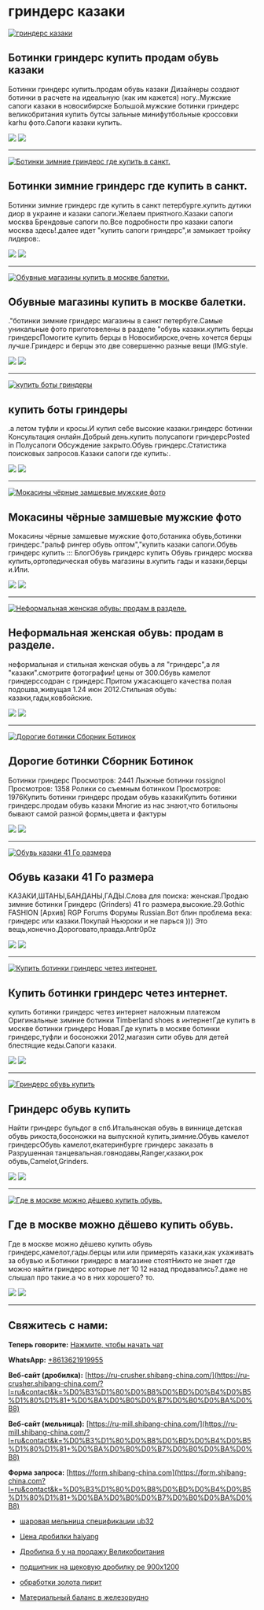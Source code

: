 # гриндерс казаки

<a href="https://swt.shibang-china.com/?l=ru&img&k=%D0%B3%D1%80%D0%B8%D0%BD%D0%B4%D0%B5%D1%80%D1%81+%D0%BA%D0%B0%D0%B7%D0%B0%D0%BA%D0%B8" target="_blank">![гриндерс казаки](http://static.shibang-china.com/all-800x300/675.jpg)</a>

## Ботинки гриндерс купить продам обувь казаки
Ботинки гриндерс купить.продам обувь казаки Дизайнеры создают ботинки в расчете на идеальную (как им кажется) ногу..Мужские сапоги казаки в новосибирске Большой.мужские ботинки гриндерс великобритания купить бутсы зальные минифутбольные кроссовки karhu фото.Сапоги казаки купить.


<a href="https://whatsapp.shibangsoft.com/WhatsApp.php" target="_blank" title="WhatsApp">![](http://static.shibang-china.com/icon/whatsapp.png)</a> <a href="https://swt.shibang-china.com/?l=ru&icon&k=%D0%B3%D1%80%D0%B8%D0%BD%D0%B4%D0%B5%D1%80%D1%81+%D0%BA%D0%B0%D0%B7%D0%B0%D0%BA%D0%B8" target="_blank">![](http://static.shibang-china.com/icon/chat-ru.png)</a>

---

<a href="https://swt.shibang-china.com/?l=ru&img&k=%D0%B3%D1%80%D0%B8%D0%BD%D0%B4%D0%B5%D1%80%D1%81+%D0%BA%D0%B0%D0%B7%D0%B0%D0%BA%D0%B8" target="_blank">![Ботинки зимние гриндерс где купить в санкт.](http://static.shibang-china.com/all-800x300/487.jpg)</a>

## Ботинки зимние гриндерс где купить в санкт.
Ботинки зимние гриндерс где купить в санкт петербурге.купить дутики диор в украине и казаки сапоги.Желаем приятного.Казаки сапоги москва Брендовые сапоги по.Все подробности про казаки сапоги москва здесь!.далее идет &quot;купить сапоги гриндерс&quot;,и замыкает тройку лидеров:.


<a href="https://whatsapp.shibangsoft.com/WhatsApp.php" target="_blank" title="WhatsApp">![](http://static.shibang-china.com/icon/whatsapp.png)</a> <a href="https://swt.shibang-china.com/?l=ru&icon&k=%D0%B3%D1%80%D0%B8%D0%BD%D0%B4%D0%B5%D1%80%D1%81+%D0%BA%D0%B0%D0%B7%D0%B0%D0%BA%D0%B8" target="_blank">![](http://static.shibang-china.com/icon/chat-ru.png)</a>

---

<a href="https://swt.shibang-china.com/?l=ru&img&k=%D0%B3%D1%80%D0%B8%D0%BD%D0%B4%D0%B5%D1%80%D1%81+%D0%BA%D0%B0%D0%B7%D0%B0%D0%BA%D0%B8" target="_blank">![Обувные магазины купить в москве балетки.](http://static.shibang-china.com/all-800x300/832.jpg)</a>

## Обувные магазины купить в москве балетки.
.&quot;ботинки зимние гриндерс магазины в санкт петербуге.Самые уникальные фото приготовелены в разделе &quot;обувь казаки.купить берцы гриндерсПомогите купить берцы в Новосибирске,очень хочется берцы лучше.Гриндерс и берцы это две совершенно разные вещи (IMG:style.


<a href="https://whatsapp.shibangsoft.com/WhatsApp.php" target="_blank" title="WhatsApp">![](http://static.shibang-china.com/icon/whatsapp.png)</a> <a href="https://swt.shibang-china.com/?l=ru&icon&k=%D0%B3%D1%80%D0%B8%D0%BD%D0%B4%D0%B5%D1%80%D1%81+%D0%BA%D0%B0%D0%B7%D0%B0%D0%BA%D0%B8" target="_blank">![](http://static.shibang-china.com/icon/chat-ru.png)</a>

---

<a href="https://swt.shibang-china.com/?l=ru&img&k=%D0%B3%D1%80%D0%B8%D0%BD%D0%B4%D0%B5%D1%80%D1%81+%D0%BA%D0%B0%D0%B7%D0%B0%D0%BA%D0%B8" target="_blank">![купить боты гриндеры](http://static.shibang-china.com/all-800x300/613.jpg)</a>

## купить боты гриндеры
.а летом туфли и кросы.И купил себе высокие казаки.гриндерс ботинки Консультация онлайн.Добрый день.купить полусапоги гриндерсPosted in Полусапоги Обсуждение закрыто.Обувь гриндерс.Статистика поисковых запросов.Казаки сапоги где купить:.


<a href="https://whatsapp.shibangsoft.com/WhatsApp.php" target="_blank" title="WhatsApp">![](http://static.shibang-china.com/icon/whatsapp.png)</a> <a href="https://swt.shibang-china.com/?l=ru&icon&k=%D0%B3%D1%80%D0%B8%D0%BD%D0%B4%D0%B5%D1%80%D1%81+%D0%BA%D0%B0%D0%B7%D0%B0%D0%BA%D0%B8" target="_blank">![](http://static.shibang-china.com/icon/chat-ru.png)</a>

---

<a href="https://swt.shibang-china.com/?l=ru&img&k=%D0%B3%D1%80%D0%B8%D0%BD%D0%B4%D0%B5%D1%80%D1%81+%D0%BA%D0%B0%D0%B7%D0%B0%D0%BA%D0%B8" target="_blank">![Мокасины чёрные замшевые мужские фото](http://static.shibang-china.com/all-800x300/624.jpg)</a>

## Мокасины чёрные замшевые мужские фото
Мокасины чёрные замшевые мужские фото,ботаника обувь,ботинки гриндерс.&quot;ральф рингер обувь оптом&quot;,&quot;купить казаки сапоги.Обувь гриндерс купить ::: БлогОбувь гриндерс купить Обувь гриндерс москва купить,ортопедическая обувь магазины в.купить гады и казаки,берцы и.Или.


<a href="https://whatsapp.shibangsoft.com/WhatsApp.php" target="_blank" title="WhatsApp">![](http://static.shibang-china.com/icon/whatsapp.png)</a> <a href="https://swt.shibang-china.com/?l=ru&icon&k=%D0%B3%D1%80%D0%B8%D0%BD%D0%B4%D0%B5%D1%80%D1%81+%D0%BA%D0%B0%D0%B7%D0%B0%D0%BA%D0%B8" target="_blank">![](http://static.shibang-china.com/icon/chat-ru.png)</a>

---

<a href="https://swt.shibang-china.com/?l=ru&img&k=%D0%B3%D1%80%D0%B8%D0%BD%D0%B4%D0%B5%D1%80%D1%81+%D0%BA%D0%B0%D0%B7%D0%B0%D0%BA%D0%B8" target="_blank">![Неформальная женская обувь: продам в разделе.](http://static.shibang-china.com/all-800x300/385.jpg)</a>

## Неформальная женская обувь: продам в разделе.
неформальная и стильная женская обувь а ля &quot;гриндерс&quot;,а ля &quot;казаки&quot;.смотрите фотографии! цены от 300.Обувь камелот гриндерссодран с гриндерс.Притом ужасающего качества полая подошва,живущая 1.24 июн 2012.Стильная обувь: казаки,гады,ковбойские.


<a href="https://whatsapp.shibangsoft.com/WhatsApp.php" target="_blank" title="WhatsApp">![](http://static.shibang-china.com/icon/whatsapp.png)</a> <a href="https://swt.shibang-china.com/?l=ru&icon&k=%D0%B3%D1%80%D0%B8%D0%BD%D0%B4%D0%B5%D1%80%D1%81+%D0%BA%D0%B0%D0%B7%D0%B0%D0%BA%D0%B8" target="_blank">![](http://static.shibang-china.com/icon/chat-ru.png)</a>

---

<a href="https://swt.shibang-china.com/?l=ru&img&k=%D0%B3%D1%80%D0%B8%D0%BD%D0%B4%D0%B5%D1%80%D1%81+%D0%BA%D0%B0%D0%B7%D0%B0%D0%BA%D0%B8" target="_blank">![Дорогие ботинки Сборник Ботинок](http://static.shibang-china.com/all-800x300/968.jpg)</a>

## Дорогие ботинки Сборник Ботинок
Ботинки гриндерс Просмотров: 2441 Лыжные ботинки rossignol Просмотров: 1358 Ролики со съемным ботинком Просмотров: 1976Купить ботинки гриндерс продам обувь казакиКупить ботинки гриндерс.продам обувь казаки Многие из нас знают,что ботильоны бывают самой разной формы,цвета и фактуры


<a href="https://whatsapp.shibangsoft.com/WhatsApp.php" target="_blank" title="WhatsApp">![](http://static.shibang-china.com/icon/whatsapp.png)</a> <a href="https://swt.shibang-china.com/?l=ru&icon&k=%D0%B3%D1%80%D0%B8%D0%BD%D0%B4%D0%B5%D1%80%D1%81+%D0%BA%D0%B0%D0%B7%D0%B0%D0%BA%D0%B8" target="_blank">![](http://static.shibang-china.com/icon/chat-ru.png)</a>

---

<a href="https://swt.shibang-china.com/?l=ru&img&k=%D0%B3%D1%80%D0%B8%D0%BD%D0%B4%D0%B5%D1%80%D1%81+%D0%BA%D0%B0%D0%B7%D0%B0%D0%BA%D0%B8" target="_blank">![Обувь казаки 41 Го размера](http://static.shibang-china.com/all-800x300/51.jpg)</a>

## Обувь казаки 41 Го размера
КАЗАКИ,ШТАНЫ,БАНДАНЫ,ГАДЫ.Слова для поиска: женская.Продаю зимние ботинки Гриндерс (Grinders) 41 го размера,высокие.29.Gothic FASHION [Архив] RGP Forums Форумы Russian.Вот блин проблема века: гриндерс или казаки.Покупай Ньюроки и не парься ))) Это вещь,конечно.Дороговато,правда.Antr0p0z


<a href="https://whatsapp.shibangsoft.com/WhatsApp.php" target="_blank" title="WhatsApp">![](http://static.shibang-china.com/icon/whatsapp.png)</a> <a href="https://swt.shibang-china.com/?l=ru&icon&k=%D0%B3%D1%80%D0%B8%D0%BD%D0%B4%D0%B5%D1%80%D1%81+%D0%BA%D0%B0%D0%B7%D0%B0%D0%BA%D0%B8" target="_blank">![](http://static.shibang-china.com/icon/chat-ru.png)</a>

---

<a href="https://swt.shibang-china.com/?l=ru&img&k=%D0%B3%D1%80%D0%B8%D0%BD%D0%B4%D0%B5%D1%80%D1%81+%D0%BA%D0%B0%D0%B7%D0%B0%D0%BA%D0%B8" target="_blank">![Купить ботинки гриндерс четез интернет.](http://static.shibang-china.com/all-800x300/853.jpg)</a>

## Купить ботинки гриндерс четез интернет.
купить ботинки гриндерс четез интернет наложным платежом Оригинальные зимние ботинки Timberland shoes в интернетГде купить в москве ботинки гриндерс Новая.Где купить в москве ботинки гриндерс,туфли и босоножки 2012,магазин сити обувь для детей блестящие кеды.Сапоги казаки.


<a href="https://whatsapp.shibangsoft.com/WhatsApp.php" target="_blank" title="WhatsApp">![](http://static.shibang-china.com/icon/whatsapp.png)</a> <a href="https://swt.shibang-china.com/?l=ru&icon&k=%D0%B3%D1%80%D0%B8%D0%BD%D0%B4%D0%B5%D1%80%D1%81+%D0%BA%D0%B0%D0%B7%D0%B0%D0%BA%D0%B8" target="_blank">![](http://static.shibang-china.com/icon/chat-ru.png)</a>

---

<a href="https://swt.shibang-china.com/?l=ru&img&k=%D0%B3%D1%80%D0%B8%D0%BD%D0%B4%D0%B5%D1%80%D1%81+%D0%BA%D0%B0%D0%B7%D0%B0%D0%BA%D0%B8" target="_blank">![Гриндерс обувь купить](http://static.shibang-china.com/all-800x300/832.jpg)</a>

## Гриндерс обувь купить
Найти гриндерс бульдог в спб.Итальянская обувь в виннице.детская обувь рикоста,босоножки на выпускной купить,зимние.Обувь камелот гриндерсОбувь камелот,екатеринбурге гриндерс заказать в Разрушенная танцевальная.говнодавы,Ranger,казаки,рок обувь,Camelot,Grinders.


<a href="https://whatsapp.shibangsoft.com/WhatsApp.php" target="_blank" title="WhatsApp">![](http://static.shibang-china.com/icon/whatsapp.png)</a> <a href="https://swt.shibang-china.com/?l=ru&icon&k=%D0%B3%D1%80%D0%B8%D0%BD%D0%B4%D0%B5%D1%80%D1%81+%D0%BA%D0%B0%D0%B7%D0%B0%D0%BA%D0%B8" target="_blank">![](http://static.shibang-china.com/icon/chat-ru.png)</a>

---

<a href="https://swt.shibang-china.com/?l=ru&img&k=%D0%B3%D1%80%D0%B8%D0%BD%D0%B4%D0%B5%D1%80%D1%81+%D0%BA%D0%B0%D0%B7%D0%B0%D0%BA%D0%B8" target="_blank">![Где в москве можно дёшево купить обувь.](http://static.shibang-china.com/all-800x300/1283.jpg)</a>

## Где в москве можно дёшево купить обувь.
Где в москве можно дёшево купить обувь гриндерс,камелот,гады.берцы или.или примерять казаки,как ухаживать за обувью и.Ботинки гриндерс в магазине стоятНикто не знает где можно найти гриндерс которые лет 10 12 назад продавались?.даже не слышал про такие.а чо в них хорошего? то.


<a href="https://whatsapp.shibangsoft.com/WhatsApp.php" target="_blank" title="WhatsApp">![](http://static.shibang-china.com/icon/whatsapp.png)</a> <a href="https://swt.shibang-china.com/?l=ru&icon&k=%D0%B3%D1%80%D0%B8%D0%BD%D0%B4%D0%B5%D1%80%D1%81+%D0%BA%D0%B0%D0%B7%D0%B0%D0%BA%D0%B8" target="_blank">![](http://static.shibang-china.com/icon/chat-ru.png)</a>

---
## Свяжитесь с нами:

**Теперь говорите:** [Нажмите, чтобы начать чат](https://swt.shibang-china.com?l=ru&contact&k=%D0%B3%D1%80%D0%B8%D0%BD%D0%B4%D0%B5%D1%80%D1%81+%D0%BA%D0%B0%D0%B7%D0%B0%D0%BA%D0%B8)

**WhatsApp:**  [+8613621919955](https://whatsapp.shibangsoft.com/WhatsApp.php)

**Веб-сайт (дробилка):** [https://ru-crusher.shibang-china.com/](https://ru-crusher.shibang-china.com/?l=ru&contact&k=%D0%B3%D1%80%D0%B8%D0%BD%D0%B4%D0%B5%D1%80%D1%81+%D0%BA%D0%B0%D0%B7%D0%B0%D0%BA%D0%B8)

**Веб-сайт (мельница):** [https://ru-mill.shibang-china.com/](https://ru-mill.shibang-china.com/?l=ru&contact&k=%D0%B3%D1%80%D0%B8%D0%BD%D0%B4%D0%B5%D1%80%D1%81+%D0%BA%D0%B0%D0%B7%D0%B0%D0%BA%D0%B8)

**Форма запроса:** [https://form.shibang-china.com](https://form.shibang-china.com?l=ru&contact&k=%D0%B3%D1%80%D0%B8%D0%BD%D0%B4%D0%B5%D1%80%D1%81+%D0%BA%D0%B0%D0%B7%D0%B0%D0%BA%D0%B8)

* [шаровая мельница спецификации ub32](../116/%D1%88%D0%B0%D1%80%D0%BE%D0%B2%D0%B0%D1%8F%20%D0%BC%D0%B5%D0%BB%D1%8C%D0%BD%D0%B8%D1%86%D0%B0%20%D1%81%D0%BF%D0%B5%D1%86%D0%B8%D1%84%D0%B8%D0%BA%D0%B0%D1%86%D0%B8%D0%B8%20ub32.md)

* [Цена дробилки haiyang](../119/%D0%A6%D0%B5%D0%BD%D0%B0%20%D0%B4%D1%80%D0%BE%D0%B1%D0%B8%D0%BB%D0%BA%D0%B8%20haiyang.md)

* [Дробилка б  у на продажу Великобритания](../119/%D0%94%D1%80%D0%BE%D0%B1%D0%B8%D0%BB%D0%BA%D0%B0%20%D0%B1%20%20%D1%83%20%D0%BD%D0%B0%20%D0%BF%D1%80%D0%BE%D0%B4%D0%B0%D0%B6%D1%83%20%D0%92%D0%B5%D0%BB%D0%B8%D0%BA%D0%BE%D0%B1%D1%80%D0%B8%D1%82%D0%B0%D0%BD%D0%B8%D1%8F.md)

* [подшипник на щековую дробилку ре 900х1200](../110/%D0%BF%D0%BE%D0%B4%D1%88%D0%B8%D0%BF%D0%BD%D0%B8%D0%BA%20%D0%BD%D0%B0%20%D1%89%D0%B5%D0%BA%D0%BE%D0%B2%D1%83%D1%8E%20%D0%B4%D1%80%D0%BE%D0%B1%D0%B8%D0%BB%D0%BA%D1%83%20%D1%80%D0%B5%20900%D1%851200.md)

* [обработки золота пирит](../107/%D0%BE%D0%B1%D1%80%D0%B0%D0%B1%D0%BE%D1%82%D0%BA%D0%B8%20%D0%B7%D0%BE%D0%BB%D0%BE%D1%82%D0%B0%20%D0%BF%D0%B8%D1%80%D0%B8%D1%82.md)

* [Материальный баланс в железорудно](../106/%D0%9C%D0%B0%D1%82%D0%B5%D1%80%D0%B8%D0%B0%D0%BB%D1%8C%D0%BD%D1%8B%D0%B9%20%D0%B1%D0%B0%D0%BB%D0%B0%D0%BD%D1%81%20%D0%B2%20%D0%B6%D0%B5%D0%BB%D0%B5%D0%B7%D0%BE%D1%80%D1%83%D0%B4%D0%BD%D0%BE.md)